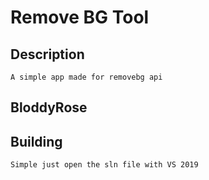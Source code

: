 ﻿# Remove BG Tool

## Description
	A simple app made for removebg api 

## BloddyRose

## Building 

	Simple just open the sln file with VS 2019
